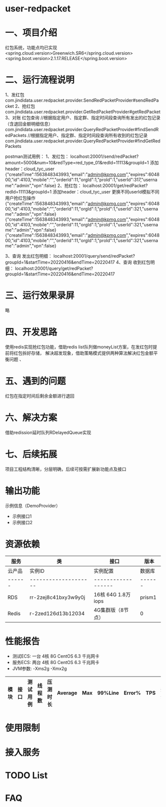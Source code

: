 # user-redpacket

# 一、项目介绍
红包系统，功能点均已实现
<spring.cloud.version>Greenwich.SR6</spring.cloud.version>
<spring.boot.version>2.1.17.RELEASE</spring.boot.version>

# 二、运行流程说明
1、发红包 com.jindidata.user.redpacket.provider.SendRedPacketProvider#sendRedPacket 
2、抢红包
com.jindidata.user.redpacket.provider.GetRedPacketProvider#getRedPacket 
3、对账 红包查询
//根据指定用户、指定群、指定时间段查询所有发出的红包记录（含退回金额明细信息） 
com.jindidata.user.redpacket.provider.QueryRedPacketProvider#findSendRedPackets
//根据指定用户、指定群、指定时间段查询所有收到的红包记录 
com.jindidata.user.redpacket.provider.QueryRedPacketProvider#findGetRedPackets

postman测试用例：
1、发红包：
localhost:20001/send/redPacket?amount=5000&num=10&redType=red_type_01&redId=11113&groupId=1
添加header：cloud_tyc_user {"createTime":1563848343993,"email":"admin@kpmg.com","expires":604800,"id":4103,"mobile":"","orderId":11,"orgId":1,"proId":1,"userId":317,"username":"admin","vpn":false}
2、抢红包：
localhost:20001/get/redPacket?redId=11113&groupId=1
添加header：cloud_tyc_user 
更换不同userId模拟不同用户抢红包操作
{"createTime":1563848343993,"email":"admin@kpmg.com","expires":604800,"id":4103,"mobile":"","orderId":11,"orgId":1,"proId":1,"userId":321,"username":"admin","vpn":false}
{"createTime":1563848343993,"email":"admin@kpmg.com","expires":604800,"id":4103,"mobile":"","orderId":11,"orgId":1,"proId":1,"userId":321,"username":"admin","vpn":false}
{"createTime":1563848343993,"email":"admin@kpmg.com","expires":604800,"id":4103,"mobile":"","orderId":11,"orgId":1,"proId":1,"userId":321,"username":"admin","vpn":false}

3、查询 发出红包明细：
localhost:20001/query/send/redPacket?groupId=1&startTime=20220416&endTime=20220417
4、查询 收到红包明细：
localhost:20001/query/get/redPacket?groupId=1&startTime=20220416&endTime=20220417


# 三、运行效果录屏
略

# 四、开发思路
使用redis实现抢红包功能，借助redis list队列做moneyList方案，在发红包时提前将红包拆好存储，
解决超发现象，借助策略模式提供两种算法解决红包金额平衡问题 、

# 五、遇到的问题
红包在指定时间后剩余金额进行退回

# 六、解决方案
借助redission延时队列RDelayedQueue实现

# 七、后续拓展
项目工程结构清晰，分层明确，后续可按需扩展新功能点及接口



# 输出功能

示例信息（DemoProvider）

- 示例接口1
- 示例接口2

# 资源依赖
| 服务      | 类           | 接口                                                    | 版本  |
| --------- | ------------ | ------------------------------------------------------- | ----- |
| 云产品 | 实例ID               | 实例配置           | 数据库 |
| ------ | -------------------- | ------------------ | ------ |
| RDS    | rr-2zej8c41bxy3w9y0j | 16核 64G 1.8万iops | prism1 |
| Redis  | r-2zed126d13b12034   | 4G集群版（8节点）  | 0      |

# 性能报告
- 测试ECS: 一台 4核 8G CentOS 6.3 千兆网卡
- 服务ECS: 两台 4核 8G CentOS 6.3 千兆网卡
- JVM参数: -Xms2g -Xmx2g

| 模块 | 接口     | 测试用例    | 线程数 | 压测时长 | Average | Max | 99%Line | Error% | TPS  | 瓶颈                |
| ---- | -------- | ----------- | ------ | -------- | ------- | --- | ------- | ------ | ---- | ------------------- |

# 使用限制

# 接入服务

# TODO List

# FAQ

